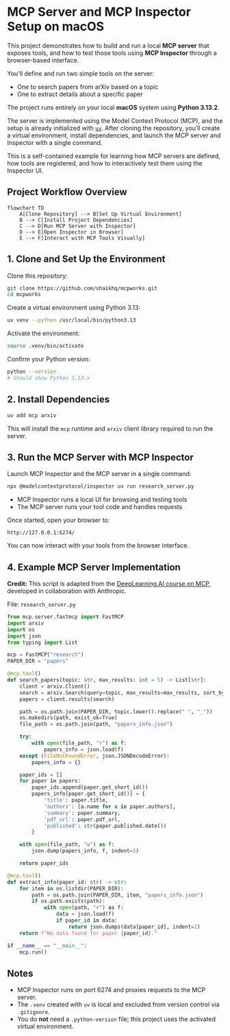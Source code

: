 # MCP Server and MCP Inspector Setup on macOS

This project demonstrates how to build and run a local **MCP server** that exposes tools, and how to test those tools using **MCP Inspector** through a browser-based interface.

You'll define and run two simple tools on the server:
- One to search papers from arXiv based on a topic
- One to extract details about a specific paper

The project runs entirely on your local **macOS** system using **Python 3.13.2**. 

The server is implemented using the Model Context Protocol (MCP), and the setup is already initialized with [`uv`](https://github.com/astral-sh/uv). After cloning the repository, you’ll create a virtual environment, install dependencies, and launch the MCP server and Inspector with a single command.

This is a self-contained example for learning how MCP servers are defined, how tools are registered, and how to interactively test them using the Inspector UI.


## Project Workflow Overview

```mermaid
flowchart TD
    A[Clone Repository] --> B[Set Up Virtual Environment]
    B --> C[Install Project Dependencies]
    C --> D[Run MCP Server with Inspector]
    D --> E[Open Inspector in Browser]
    E --> F[Interact with MCP Tools Visually]
````

## 1. Clone and Set Up the Environment

Clone this repository:

```bash
git clone https://github.com/shaikhq/mcpworks.git
cd mcpworks
```

Create a virtual environment using Python 3.13:

```bash
uv venv --python /usr/local/bin/python3.13
```

Activate the environment:

```bash
source .venv/bin/activate
```

Confirm your Python version:

```bash
python --version
# Should show Python 3.13.x
```

## 2. Install Dependencies

```bash
uv add mcp arxiv
```

This will install the `mcp` runtime and `arxiv` client library required to run the server.

## 3. Run the MCP Server with MCP Inspector

Launch MCP Inspector and the MCP server in a single command:

```bash
npx @modelcontextprotocol/inspector uv run research_server.py
```

* MCP Inspector runs a local UI for browsing and testing tools
* The MCP server runs your tool code and handles requests

Once started, open your browser to:

```
http://127.0.0.1:6274/
```

You can now interact with your tools from the browser interface.

## 4. Example MCP Server Implementation

**Credit:**
This script is adapted from the [DeepLearning.AI course on MCP](https://learn.deeplearning.ai/courses/mcp-build-rich-context-ai-apps-with-anthropic), developed in collaboration with Anthropic.

File: `research_server.py`

```python
from mcp.server.fastmcp import FastMCP
import arxiv
import os
import json
from typing import List

mcp = FastMCP("research")
PAPER_DIR = "papers"

@mcp.tool()
def search_papers(topic: str, max_results: int = 5) -> List[str]:
    client = arxiv.Client()
    search = arxiv.Search(query=topic, max_results=max_results, sort_by=arxiv.SortCriterion.Relevance)
    papers = client.results(search)

    path = os.path.join(PAPER_DIR, topic.lower().replace(" ", "_"))
    os.makedirs(path, exist_ok=True)
    file_path = os.path.join(path, "papers_info.json")

    try:
        with open(file_path, "r") as f:
            papers_info = json.load(f)
    except (FileNotFoundError, json.JSONDecodeError):
        papers_info = {}

    paper_ids = []
    for paper in papers:
        paper_ids.append(paper.get_short_id())
        papers_info[paper.get_short_id()] = {
            'title': paper.title,
            'authors': [a.name for a in paper.authors],
            'summary': paper.summary,
            'pdf_url': paper.pdf_url,
            'published': str(paper.published.date())
        }

    with open(file_path, "w") as f:
        json.dump(papers_info, f, indent=2)

    return paper_ids

@mcp.tool()
def extract_info(paper_id: str) -> str:
    for item in os.listdir(PAPER_DIR):
        path = os.path.join(PAPER_DIR, item, "papers_info.json")
        if os.path.exists(path):
            with open(path, "r") as f:
                data = json.load(f)
                if paper_id in data:
                    return json.dumps(data[paper_id], indent=2)
    return f"No data found for paper {paper_id}."

if __name__ == "__main__":
    mcp.run()
```

## Notes

* MCP Inspector runs on port 6274 and proxies requests to the MCP server.
* The `.venv` created with `uv` is local and excluded from version control via `.gitignore`.
* You do **not** need a `.python-version` file; this project uses the activated virtual environment.
